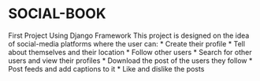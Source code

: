 # SOCIAL-BOOK
First Project Using Django Framework
This project is designed on the idea of social-media platforms where the user can:
                                                                                  * Create their profile
                                                                                  * Tell about themselves and their location
                                                                                  * Follow other users
                                                                                  * Search for other users and view their profiles
                                                                                  * Download the post of the users they follow
                                                                                  * Post feeds and add captions to it
                                                                                  * Like and dislike the posts
